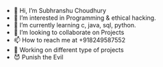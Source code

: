 - 👋 Hi, I’m Subhranshu Choudhury
- 👀 I’m interested in Programming & ethical hacking.
- 🌱 I’m currently learning c, java, sql, python.
- 💞️ I’m looking to collaborate on Projects
- 📫 How to reach me at +918249587552
- 🔨 Working on different type of projects
- 😈 Punish the Evil

<!---
SubhranshuSekharChoudhury/SubhranshuSekharChoudhury is a ✨ special ✨ repository because its `README.md` (this file) appears on your GitHub profile.
You can click the Preview link to take a look at your changes.
--->
